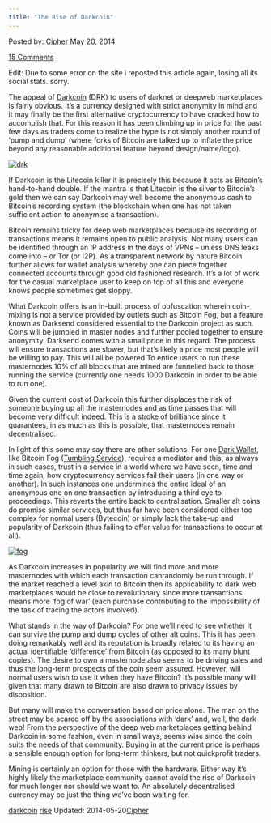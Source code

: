 ```yaml
---
title: "The Rise of Darkcoin"
---
```


<article class="post-listing post-5666 post type-post status-publish format-standard has-post-thumbnail hentry  tag-darkcoin tag-rise">
Posted by: <a href="https://www.deepdotweb.com/author/cipher/" title="">Cipher </a></span>
<span>May 20, 2014</span>
    
<a href="/2014/05/20/the-rise-of-darkcoin/#comments">15 Comments</a></span>
</p>
<div class="clear"></div>
<div class="entry">
<p>Edit: Due to some error on the site i reposted this article again, losing all its social stats. sorry.</p>
<p>The appeal of <a href="http://www.darkcoin.io/">Darkcoin</a> (DRK) to users of darknet or deepweb marketplaces is fairly obvious. It’s a currency designed with strict anonymity in mind and it may finally be the first alternative cryptocurrency to have cracked how to accomplish that. For this reason it has been climbing up in price for the past few days as traders come to realize the hype is not simply another round of ‘pump and dump’ (where forks of Bitcoin are talked up to inflate the price beyond any reasonable additional feature beyond design/name/logo).</p>
<p><a href="/imgs/2014/05/drk.png"><img class="aligncenter  wp-image-5669" src="/imgs/2014/05/drk.png" alt="drk" width="582" height="284" srcset="/imgs/2014/05/drk.png 966w, /imgs/2014/05/drk-300x146.png 300w" sizes="(max-width: 582px) 100vw, 582px"/></a></p>
<p>If Darkcoin is the Litecoin killer it is precisely this because it acts as Bitcoin’s hand-to-hand double. If the mantra is that Litecoin is the silver to Bitcoin’s gold then we can say Darkcoin may well become the anonymous cash to Bitcoin’s recording system (the blockchain when one has not taken sufficient action to anonymise a transaction).</p>
<p>Bitcoin remains tricky for deep web marketplaces because its recording of transactions means it remains open to public analysis. Not many users can be identified through an IP address in the days of VPNs – unless DNS leaks come into – or Tor (or I2P). As a transparent network by nature Bitcoin further allows for wallet analysis whereby one can piece together connected accounts through good old fashioned research. It’s a lot of work for the casual marketplace user to keep on top of all this and everyone knows people sometimes get sloppy.</p>
<p>What Darkcoin offers is an in-built process of obfuscation wherein coin-mixing is not a service provided by outlets such as Bitcoin Fog, but a feature known as Darksend considered essential to the Darkcoin project as such. Coins will be jumbled in master nodes and further pooled together to ensure anonymity. Darksend comes with a small price in this regard. The process will ensure transactions are slower, but that’s likely a price most people will be willing to pay. This will all be powered To entice users to run these masternodes 10% of all blocks that are mined are funnelled back to those running the service (currently one needs 1000 Darkcoin in order to be able to run one).</p>
<p>Given the current cost of Darkcoin this further displaces the risk of someone buying up all the masternodes and as time passes that will become very difficult indeed. This is a stroke of brilliance since it guarantees, in as much as this is possible, that masternodes remain decentralised.</p>
<p>In light of this some may say there are other solutions. For one <a href="https://darkwallet.is/">Dark Wallet</a>, like Bitcoin Fog (<a href="/2014/03/02/deepdotwebs-darknet-dictionary/">Tumbling Service</a>), requires a mediator and this, as always in such cases, trust in a service in a world where we have seen, time and time again, how cryptocurrency services fail their users (in one way or another). In such instances one undermines the entire ideal of an anonymous one on one transaction by introducing a third eye to proceedings. This reverts the entire back to centralisation. Smaller alt coins do promise similar services, but thus far have been considered either too complex for normal users (Bytecoin) or simply lack the take-up and popularity of Darkcoin (thus failing to offer value for transactions to occur at all).</p>
<p><a href="/imgs/2014/05/fog.png"><img class="aligncenter size-full wp-image-5670" src="/imgs/2014/05/fog.png" alt="fog" width="699" height="194" srcset="/imgs/2014/05/fog.png 699w, /imgs/2014/05/fog-300x83.png 300w" sizes="(max-width: 699px) 100vw, 699px"/></a></p>
<p>As Darkcoin increases in popularity we will find more and more masternodes with which each transaction canrandomly be run through. If the market reached a level akin to Bitcoin then its applicability to dark web marketplaces would be close to revolutionary since more transactions means more ‘fog of war’ (each purchase contributing to the impossibility of the task of tracing the actors involved).</p>
<p>What stands in the way of Darkcoin? For one we’ll need to see whether it can survive the pump and dump cycles of other alt coins. This it has been doing remarkably well and its reputation is broadly related to its having an actual identifiable ‘difference’ from Bitcoin (as opposed to its many blunt copies). The desire to own a masternode also seems to be driving sales and thus the long-term prospects of the coin seem assured. However, will normal users wish to use it when they have Bitcoin? It’s possible many will given that many drawn to Bitcoin are also drawn to privacy issues by disposition.</p>
<p>But many will make the conversation based on price alone. The man on the street may be scared off by the associations with ‘dark’ and, well, the dark web! From the perspective of the deep web marketplaces getting behind Darkcoin in some fashion, even in small ways, seems wise since the coin suits the needs of that community. Buying in at the current price is perhaps a sensible enough option for long-term thinkers, but not quickprofit traders.</p>
<p>Mining is certainly an option for those with the hardware. Either way it’s highly likely the marketplace community cannot avoid the rise of Darkcoin for much longer nor should we want to. An absolutely decentralised currency may be just the thing we’ve been waiting for.</p>
</div>
<a href="https://www.deepdotweb.com/tag/darkcoin/" rel="tag">darkcoin</a> <a href="https://www.deepdotweb.com/tag/rise/" rel="tag">rise</a></span> 
Updated: 2014-05-20<a href="https://www.deepdotweb.com/author/cipher/" title="Posts by Cipher" rel="author">Cipher</a></strong></div>
    
